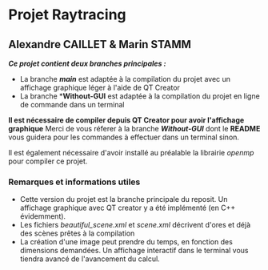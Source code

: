 # Projet Raytracing 
## Alexandre CAILLET & Marin STAMM

***Ce projet contient deux branches principales :***
- La branche ***main*** est adaptée à la compilation du projet avec un affichage graphique léger à l'aide de QT Creator
- La branche ***Without-GUI** est adaptée à la compilation du projet en ligne de commande dans un terminal

**Il est nécessaire de compiler depuis QT Creator pour avoir l'affichage graphique**
Merci de vous réferer à la branche ***Without-GUI*** dont le **README** vous guidera pour les commandes à effectuer dans un terminal sinon.

Il est également nécessaire d'avoir installé au préalable la librairie *openmp* pour compiler ce projet.

### Remarques et informations utiles
- Cette version du projet est la branche principale du reposit. Un affichage graphique avec QT creator y a été implémenté (en C++ évidemment).
- Les fichiers *beautiful_scene.xml* et *scene.xml* décrivent d'ores et déjà des scènes prêtes à la compilation
- La création d'une image peut prendre du temps, en fonction des dimensions demandées. Un affichage interactif dans le terminal vous tiendra avancé de l'avancement du calcul.
